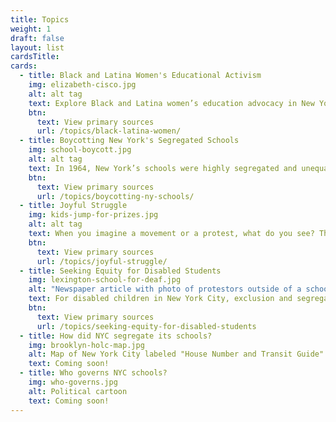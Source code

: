 ```yaml
---
title: Topics
weight: 1
draft: false
layout: list
cardsTitle: 
cards:
  - title: Black and Latina Women's Educational Activism
    img: elizabeth-cisco.jpg
    alt: alt tag
    text: Explore Black and Latina women’s education advocacy in New York City from from the late 1800s to the present.
    btn:
      text: View primary sources
      url: /topics/black-latina-women/
  - title: Boycotting New York's Segregated Schools
    img: school-boycott.jpg
    alt: alt tag
    text: In 1964, New York’s schools were highly segregated and unequal. It was ten years after the Brown v. Board of Education decision that declared school segregation to be unconstitutional. But little had changed in New York City classrooms.
    btn:
      text: View primary sources
      url: /topics/boycotting-ny-schools/
  - title: Joyful Struggle
    img: kids-jump-for-prizes.jpg
    alt: alt tag
    text: When you imagine a movement or a protest, what do you see? These primary sources show joy, play, pride, and beauty in Black and Latinx communities and in disabled people’s communities and help us think about how joy can be political. 
    btn:
      text: View primary sources
      url: /topics/joyful-struggle/
  - title: Seeking Equity for Disabled Students
    img: lexington-school-for-deaf.jpg
    alt: "Newspaper article with photo of protestors outside of a school holding signs. One reads, \"Deaf CEO Now\""
    text: For disabled children in New York City, exclusion and segregation have been common experiences, but people with disabilities, parents, and educators, have pushed for change.
    btn:
      text: View primary sources
      url: /topics/seeking-equity-for-disabled-students
  - title: How did NYC segregate its schools?
    img: brooklyn-holc-map.jpg
    alt: Map of New York City labeled "House Number and Transit Guide"
    text: Coming soon!
  - title: Who governs NYC schools?
    img: who-governs.jpg
    alt: Political cartoon
    text: Coming soon!
---
```


